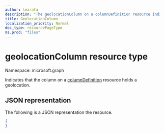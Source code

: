 ```yaml
---
author: learafa
description: "The geolocationColumn on a columnDefinition resource indicates that the column holds a geolocation."
title: GeolocationColumn
localization_priority: Normal
doc_type: resourcePageType
ms.prod: "files"
---
```

# geolocationColumn resource type

Namespace: microsoft.graph

Indicates that the column on a [columnDefinition](columndefinition.md) resource holds a geolocation.

## JSON representation

The following is a JSON representation the resource.
<!-- { "blockType": "resource", "@odata.type": "microsoft.graph.geolocationColumn" } -->

```json
{
}
```

<!--
{
  "type": "#page.annotation",
  "description": "",
  "keywords": "",
  "section": "documentation",
  "tocPath": "Resources/GeolocationColumn",
  "suppressions": []
}
-->
